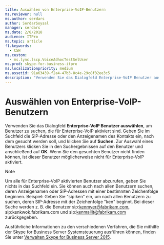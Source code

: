 ```yaml
---
title: Auswählen von Enterprise-VoIP-Benutzern
ms.reviewer: null
ms.author: serdars
author: SerdarSoysal
manager: serdars
ms.date: 2/8/2018
audience: ITPro
ms.topic: article
f1.keywords:
  - CSH
ms.custom:
  - ms.lync.lscp.VoiceAdhocTestSelUser
ms.prod: skype-for-business-itpro
ms.localizationpriority: medium
ms.assetid: 91a63439-f2a4-47b3-8c4e-29c8f32ee3c5
description: 'Verwenden Sie das Dialogfeld Enterprise-VoIP Benutzer auswählen, um Benutzer zu suchen, die für Enterprise-VoIP aktiviert sind. Geben Sie im Suchfeld die SIP-Adresse oder den Anzeigenamen des Kontakts ein, nach dem gesucht werden soll, und klicken Sie auf Suchen. Zur Auswahl eines Benutzers klicken Sie in den Suchergebnissen auf den Benutzer und anschließend auf OK. Wenn Sie den gesuchten Benutzer nicht finden können, ist dieser Benutzer möglicherweise nicht für Enterprise-VoIP aktiviert.'
---
```


# <a name="select-enterprise-voice-users"></a>Auswählen von Enterprise-VoIP-Benutzern
 
Verwenden Sie das Dialogfeld **Enterprise-VoIP Benutzer auswählen**, um Benutzer zu suchen, die für Enterprise-VoIP aktiviert sind. Geben Sie im Suchfeld die SIP-Adresse oder den Anzeigenamen des Kontakts ein, nach dem gesucht werden soll, und klicken Sie auf **Suchen**. Zur Auswahl eines Benutzers klicken Sie in den Suchergebnissen auf den Benutzer und anschließend auf **OK**. Wenn Sie den gesuchten Benutzer nicht finden können, ist dieser Benutzer möglicherweise nicht für Enterprise-VoIP aktiviert. 
  
> [!NOTE]
> Um alle für Enterprise-VoIP aktivierten Benutzer abzurufen, geben Sie nichts in das Suchfeld ein. Sie können auch nach allen Benutzern suchen, deren Anzeigenamen oder SIP-Adressen mit einer bestimmten Zeichenfolge beginnen. Beispiel: Geben Sie "sip:ken" ein, um nach allen Benutzern zu suchen, deren SIP-Adresse mit der Zeichenfolge "ken" beginnt. Bei dieser Suche werden z. B. die Benutzer sip:kenmyer@fabrikam.com, sip:kenkwok.fabrikam.com und sip:kenmallit@fabrikam.com zurückgegeben. 
  
Ausführliche Informationen zu den verschiedenen Verfahren, die Sie mithilfe der Skype for Business Server Systemsteuerung ausführen können, finden Sie unter [Verwalten Skype for Business Server 2015](../../manage/manage.md).
  

